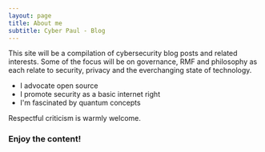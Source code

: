 ```yaml
---
layout: page
title: About me
subtitle: Cyber Paul - Blog
---
```


This site will be a compilation of cybersecurity blog posts and related interests. Some of the focus will be on governance, RMF and philosophy as each relate to security, privacy and the everchanging state of technology.

- I advocate open source
- I promote security as a basic internet right
- I'm fascinated by quantum concepts

Respectful criticism is warmly welcome.

### Enjoy the content!
